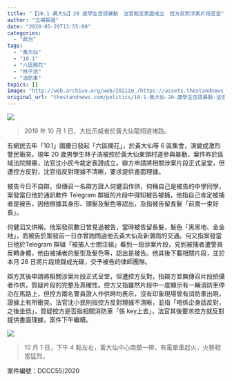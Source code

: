 ```yaml
---
title: "【10.1 黃大仙】20 歲學生否認暴動　法官裁定表證成立　控方反對涉案片段呈堂"
author: "立場報道"
date: "2020-05-29T13:55:00"
categories:
  - "政治"
tags:
  - "黃大仙"
  - "10.1"
  - "六區開花"
  - "林子浩"
  - "消防車"
topics: []
image: "http://web.archive.org/web/2021im_/https://assets.thestandnews.com/media/photos/wongtaisin-road_E0Y1M_pF6zZ.png"
original_url: "thestandnews.com/politics/10-1-黃大仙-20-歲學生否認暴動-法官裁定表證成立-控方反對涉案片段呈堂"
---
```

![](http://web.archive.org/web/2021im_/https://assets.thestandnews.com/media/photos/wongtaisin-road_E0Y1M_pF6zZ.png)
> 2019 年 10 月 1 日，大批示威者於黃大仙龍翔道堵路。

有網民去年「10.1」國慶日發起「六區開花」，於黃大仙等 6 區集會，演變成激烈警民衝突，現年 20 歲男學生林子浩被控於黃大仙東頭村道參與暴動，案件昨於區域法院開審，法官沈小民今裁定表證成立。辯方申請將相關涉案片段正式呈堂，但遭控方反對，沈官指反對理據不清晰，要求提供書面理據。

被告今日不自辯，但傳召一名辯方證人何健滔作供，何稱自己是被告的中學同學，案發當日他於通訊軟件 Telegram 群組的片段中得知被告被捕，他指自己肯定被捕者是被告，因他根據其身形、頭髮及髮色等認出，及指被告留長髮「前面一束好長」。

何健滔又供稱，他案發前數日曾見過被告，當時被告留長髮，髮色「黑黑地、金金地」，而被告於案發前一日亦曾詢問過他去黃大仙及新蒲崗的交通。何又指案發當日他於Telegram 群組「被捕人士關注組」看到一段涉案片段，見到被捕者遭警員反轉身體，他由被捕者的髮型及髮色等，認出是被告。他其後下載相關片段，並於本月 26 日將片段燒錄成光碟，交予被告的律師團隊。

辯方其後申請將相關涉案片段正式呈堂，但遭控方反對，指辯方並無傳召片段拍攝者作供，質疑片段的完整及真確性。控方又指雖然片段中一度顯示有一輛消防車停泊在馬路上，但控方兩名警員證人作供時均表示，沒有印象現場曾有消防車出現，證據上有所衝突。法官沈小民則指控方反對理據不清晰，並指「唔係企身話反對，之後坐低」，質疑控方是否指相關消防車「係 key上去」，法官其後要求控方就反對提供書面理據，案件下午繼續。

![](http://web.archive.org/web/2021im_/https://assets.thestandnews.com/media/photos/wongtaisin-fire_UR8x5.jpeg)
> 10 月 1 日，下午 4 點左右，黃大仙中心南館一帶，有電單車起火，火勢相當猛烈。

案件編號：DCCC55/2020